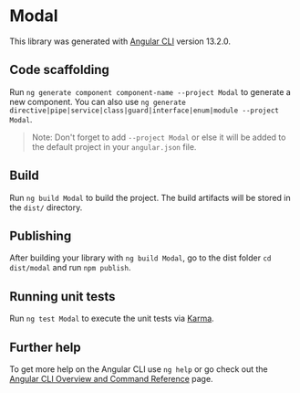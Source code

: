 # Modal

This library was generated with [Angular CLI](https://github.com/angular/angular-cli) version 13.2.0.

## Code scaffolding

Run `ng generate component component-name --project Modal` to generate a new component. You can also use `ng generate directive|pipe|service|class|guard|interface|enum|module --project Modal`.
> Note: Don't forget to add `--project Modal` or else it will be added to the default project in your `angular.json` file. 

## Build

Run `ng build Modal` to build the project. The build artifacts will be stored in the `dist/` directory.

## Publishing

After building your library with `ng build Modal`, go to the dist folder `cd dist/modal` and run `npm publish`.

## Running unit tests

Run `ng test Modal` to execute the unit tests via [Karma](https://karma-runner.github.io).

## Further help

To get more help on the Angular CLI use `ng help` or go check out the [Angular CLI Overview and Command Reference](https://angular.io/cli) page.
